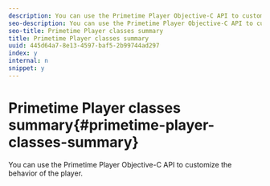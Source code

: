```yaml
---
description: You can use the Primetime Player Objective-C API to customize the behavior of the player.
seo-description: You can use the Primetime Player Objective-C API to customize the behavior of the player.
seo-title: Primetime Player classes summary
title: Primetime Player classes summary
uuid: 445d64a7-8e13-4597-baf5-2b99744ad297
index: y
internal: n
snippet: y
---
```


# Primetime Player classes summary{#primetime-player-classes-summary}

You can use the Primetime Player Objective-C API to customize the behavior of the player.


